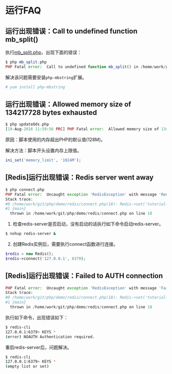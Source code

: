 # 运行FAQ

## 运行出现错误：Call to undefined function mb_split()

执行[mb_split.php](https://github.com/mumingv/php/tree/master/func/mbstring/mb_split.php)，出现下面的错误：

```php
$ php mb_split.php
PHP Fatal error:  Call to undefined function mb_split() in /home/work/git/php/func/mbstring/mb_split.php on line 3
```

解决该问题需要安装`php-mbstring`扩展。

```php
# yum install php-mbstring
```


## 运行出现错误：Allowed memory size of 134217728 bytes exhausted

```php
$ php updateOds.php
[19-Aug-2016 11:59:56 PRC] PHP Fatal error:  Allowed memory size of 134217728 bytes exhausted (tried to allocate 72 bytes) in /home/work/orp/app/betui/script/updateOdds.php on line 36
```

原因：脚本使用的内存超出PHP的默认值(128M)。

解决方法：脚本开头设置内存上限值。

```php
ini_set('memory_limit', '1024M');
```


## [Redis]运行出现错误：Redis server went away

```php
$ php connect.php 
PHP Fatal error:  Uncaught exception 'RedisException' with message 'Redis server went away' in /home/work/git/php/demo/redis/connect.php:18
Stack trace:
#0 /home/work/git/php/demo/redis/connect.php(18): Redis->set('tutorial-name', 'Redis tutorial')
#1 {main}
  thrown in /home/work/git/php/demo/redis/connect.php on line 18
```

1. 检查redis-server是否启动，没有启动的话执行如下命令启动redis-server。

```bash
$ nohup redis-server &
```

2. 创建Redis实例后，需要执行connect函数进行连接。

```php
$redis = new Redis();
$redis->connect('127.0.0.1', 6379);
```


## [Redis]运行出现错误：Failed to AUTH connection

```php
PHP Fatal error:  Uncaught exception 'RedisException' with message 'Failed to AUTH connection' in /home/work/git/php/demo/redis/connect.php:18
Stack trace:
#0 /home/work/git/php/demo/redis/connect.php(18): Redis->set('tutorial-name', 'Redis tutorial')
#1 {main}
  thrown in /home/work/git/php/demo/redis/connect.php on line 18
```

执行如下命令，出现错误如下：

```bash
$ redis-cli
127.0.0.1:6379> KEYS *
(error) NOAUTH Authentication required.
```

重启redis-server后，问题解决。

```bash
$ redis-cli 
127.0.0.1:6379> KEYS *
(empty list or set)
```






